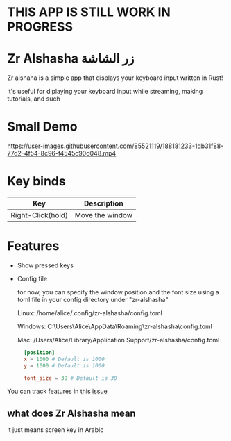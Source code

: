 # THIS APP IS STILL WORK IN PROGRESS

# Zr Alshasha زر الشاشة

Zr alshaha is a simple app that displays your keyboard input written in Rust!

it's useful for diplaying your keyboard input while streaming, making tutorials, and such

# Small Demo

https://user-images.githubusercontent.com/85521119/188181233-1db31f88-77d2-4f54-8c96-f4545c90d048.mp4

# Key binds

| Key               | Description     |
| ----------------- | --------------- |
| Right-Click(hold) | Move the window |

# Features

- Show pressed keys 

- Config file

    for now, you can specify the window position and the font size using a toml file in your config directory under "zr-alshasha"

    Linux:   /home/alice/.config/zr-alshasha/config.toml
    
    Windows: C:\Users\Alice\AppData\Roaming\zr-alshasha\config.toml
    
    Mac:     /Users/Alice/Library/Application Support/zr-alshasha/config.toml

    ```toml
      [position]
      x = 1000 # Default is 1000
      y = 1000 # Default is 1000

      font_size = 30 # Default is 30
    ```


You can track features in [this issue](https://github.com/BKSalman/zr-alshasha/issues/4)

## what does Zr Alshasha mean

it just means screen key in Arabic
